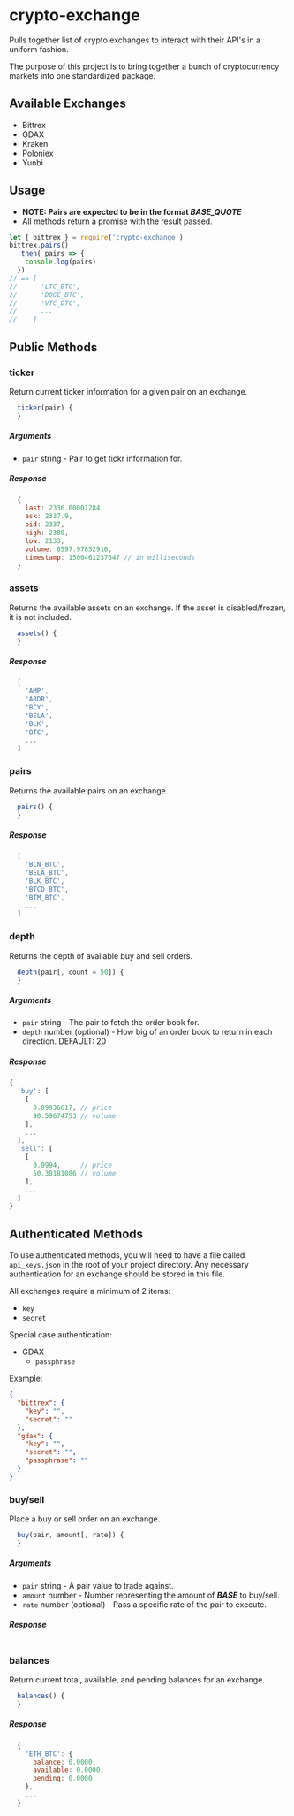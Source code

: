 # crypto-exchange
Pulls together list of crypto exchanges to interact with their API's in a uniform fashion.

The purpose of this project is to bring together a bunch of cryptocurrency markets into one standardized package.

## Available Exchanges

* Bittrex
* GDAX
* Kraken
* Poloniex
* Yunbi

## Usage

* **NOTE: Pairs are expected to be in the format *BASE_QUOTE***
* All methods return a promise with the result passed.

```javascript
let { bittrex } = require('crypto-exchange')
bittrex.pairs()
  .then( pairs => {
    console.log(pairs)
  })
// => [
//      'LTC_BTC',
//      'DOGE_BTC',
//      'VTC_BTC',
//      ...
//    ]
```

## Public Methods

### ticker

Return current ticker information for a given pair on an exchange.

```javascript
  ticker(pair) {
  }
```

##### Arguments

* `pair` string - Pair to get tickr information for.

##### Response

```javascript
  {
    last: 2336.00001284,
    ask: 2337.9,
    bid: 2337,
    high: 2380,
    low: 2133,
    volume: 6597.97852916,
    timestamp: 1500461237647 // in milliseconds
  }
```

### assets

Returns the available assets on an exchange. If the asset is disabled/frozen, it is not included.

```javascript
  assets() {
  }
```

##### Response

```javascript
  [
    'AMP',
    'ARDR',
    'BCY',
    'BELA',
    'BLK',
    'BTC',
    ...
  ]
```

### pairs

Returns the available pairs on an exchange.

```javascript
  pairs() {
  }
```

##### Response

```javascript
  [
    'BCN_BTC',
    'BELA_BTC',
    'BLK_BTC',
    'BTCD_BTC',
    'BTM_BTC',
    ...
  ]
```

### depth

Returns the depth of available buy and sell orders.

```javascript
  depth(pair[, count = 50]) {
  }
```

##### Arguments

* `pair` string - The pair to fetch the order book for.
* `depth` number (optional) - How big of an order book to return in each direction. DEFAULT: 20

##### Response

```javascript
{
  'buy': [
    [
      0.09936617, // price
      90.59674753 // volume
    ],
    ...
  ],
  'sell': [
    [
      0.0994,     // price
      50.30181086 // volume
    ],
    ...
  ]
}
```

## Authenticated Methods

To use authenticated methods, you will need to have a file called `api_keys.json` in the root of your project directory. Any necessary authentication for an exchange should be stored in this file.

All exchanges require a minimum of 2 items:
* `key`
* `secret`

Special case authentication:
* GDAX
  * `passphrase`

Example:
```json
{
  "bittrex": {
    "key": "",
    "secret": ""
  },
  "gdax": {
    "key": "",
    "secret": "",
    "passphrase": ""
  }
}
```

### buy/sell

Place a buy or sell order on an exchange.

```javascript
  buy(pair, amount[, rate]) {
  }
```

##### Arguments

* `pair` string - A pair value to trade against.
* `amount` number - Number representing the amount of ***BASE*** to buy/sell.
* `rate` number (optional) - Pass a specific rate of the pair to execute.

##### Response

```javascript

```

### balances

Return current total, available, and pending balances for an exchange.

```javascript
  balances() {
  }
```

##### Response

```javascript
  {
    'ETH_BTC': {
      balance: 0.0000,
      available: 0.0000,
      pending: 0.0000
    },
    ...
  }
```

